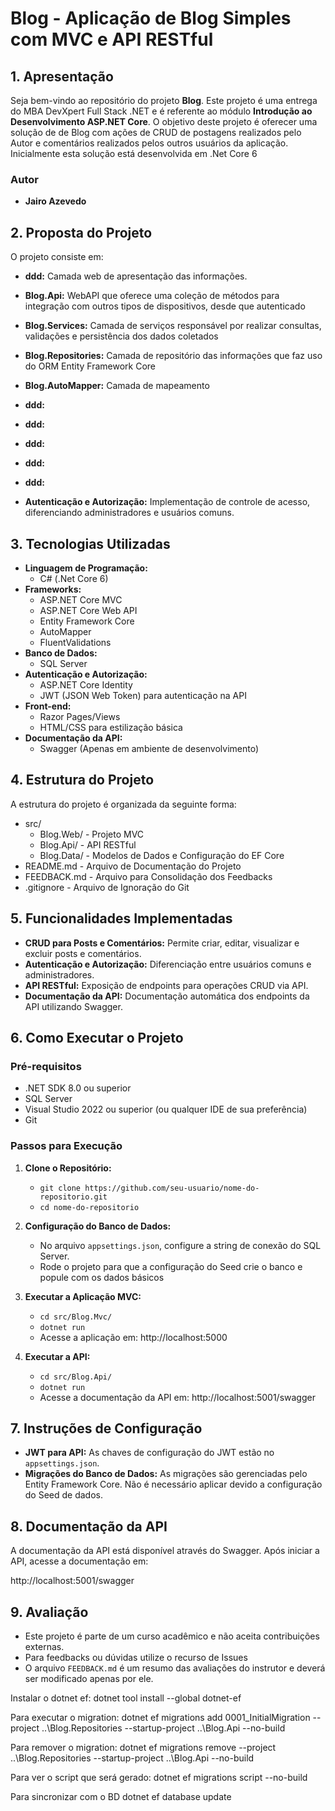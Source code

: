 # **Blog - Aplicação de Blog Simples com MVC e API RESTful**

## **1. Apresentação**
Seja bem-vindo ao repositório do projeto **Blog**. Este projeto é uma entrega do MBA DevXpert Full Stack .NET e é referente ao módulo **Introdução ao Desenvolvimento ASP.NET Core**.
O objetivo deste projeto é oferecer uma solução de de Blog com ações de CRUD de postagens realizados pelo Autor e comentários realizados pelos outros usuários da aplicação.
Inicialmente esta solução está desenvolvida em .Net Core 6

### **Autor**
- **Jairo Azevedo**

## **2. Proposta do Projeto**
O projeto consiste em:

- **ddd:** Camada web de apresentação das informações.
- **Blog.Api:** WebAPI que oferece uma coleção de métodos para integração com outros tipos de dispositivos, desde que autenticado
- **Blog.Services:** Camada de serviços responsável por realizar consultas, validações e persistência dos dados coletados
- **Blog.Repositories:** Camada de repositório das informações que faz uso do ORM Entity Framework Core
- **Blog.AutoMapper:** Camada de mapeamento 
- **ddd:** 
- **ddd:** 
- **ddd:** 
- **ddd:** 
- **ddd:** 

- **Autenticação e Autorização:** Implementação de controle de acesso, diferenciando administradores e usuários comuns.

## **3. Tecnologias Utilizadas**

- **Linguagem de Programação:** 
  - C# (.Net Core 6)
- **Frameworks:**
  - ASP.NET Core MVC
  - ASP.NET Core Web API
  - Entity Framework Core
  - AutoMapper
  - FluentValidations
- **Banco de Dados:** 
  - SQL Server
- **Autenticação e Autorização:**
  - ASP.NET Core Identity
  - JWT (JSON Web Token) para autenticação na API
- **Front-end:**
  - Razor Pages/Views
  - HTML/CSS para estilização básica
- **Documentação da API:** 
  - Swagger (Apenas em ambiente de desenvolvimento)

## **4. Estrutura do Projeto**

A estrutura do projeto é organizada da seguinte forma:


- src/
  - Blog.Web/ - Projeto MVC
  - Blog.Api/ - API RESTful
  - Blog.Data/ - Modelos de Dados e Configuração do EF Core
- README.md - Arquivo de Documentação do Projeto
- FEEDBACK.md - Arquivo para Consolidação dos Feedbacks
- .gitignore - Arquivo de Ignoração do Git

## **5. Funcionalidades Implementadas**

- **CRUD para Posts e Comentários:** Permite criar, editar, visualizar e excluir posts e comentários.
- **Autenticação e Autorização:** Diferenciação entre usuários comuns e administradores.
- **API RESTful:** Exposição de endpoints para operações CRUD via API.
- **Documentação da API:** Documentação automática dos endpoints da API utilizando Swagger.

## **6. Como Executar o Projeto**

### **Pré-requisitos**

- .NET SDK 8.0 ou superior
- SQL Server
- Visual Studio 2022 ou superior (ou qualquer IDE de sua preferência)
- Git

### **Passos para Execução**

1. **Clone o Repositório:**
   - `git clone https://github.com/seu-usuario/nome-do-repositorio.git`
   - `cd nome-do-repositorio`

2. **Configuração do Banco de Dados:**
   - No arquivo `appsettings.json`, configure a string de conexão do SQL Server.
   - Rode o projeto para que a configuração do Seed crie o banco e popule com os dados básicos

3. **Executar a Aplicação MVC:**
   - `cd src/Blog.Mvc/`
   - `dotnet run`
   - Acesse a aplicação em: http://localhost:5000

4. **Executar a API:**
   - `cd src/Blog.Api/`
   - `dotnet run`
   - Acesse a documentação da API em: http://localhost:5001/swagger

## **7. Instruções de Configuração**

- **JWT para API:** As chaves de configuração do JWT estão no `appsettings.json`.
- **Migrações do Banco de Dados:** As migrações são gerenciadas pelo Entity Framework Core. Não é necessário aplicar devido a configuração do Seed de dados.

## **8. Documentação da API**

A documentação da API está disponível através do Swagger. Após iniciar a API, acesse a documentação em:

http://localhost:5001/swagger

## **9. Avaliação**

- Este projeto é parte de um curso acadêmico e não aceita contribuições externas. 
- Para feedbacks ou dúvidas utilize o recurso de Issues
- O arquivo `FEEDBACK.md` é um resumo das avaliações do instrutor e deverá ser modificado apenas por ele.



Instalar o dotnet ef:
dotnet tool install --global dotnet-ef

Para executar o migration:
dotnet ef migrations add 0001_InitialMigration --project ..\Blog.Repositories --startup-project ..\Blog.Api --no-build

Para remover o migration:
dotnet ef migrations remove --project ..\Blog.Repositories --startup-project ..\Blog.Api --no-build

Para ver o script que será gerado:
dotnet ef migrations script --no-build

Para sincronizar com o BD
dotnet ef database update
